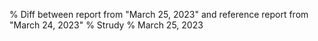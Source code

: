 % Diff between report from "March 25, 2023" and reference report from "March 24, 2023"
% Strudy
% March 25, 2023


